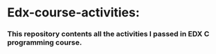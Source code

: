# Edx-course-activities:
### This repository contents all the activities I passed in EDX C programming course.
